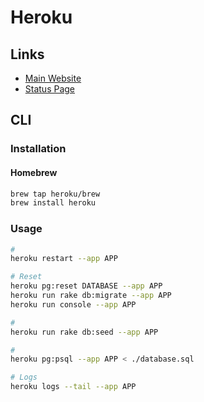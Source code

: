 # Heroku

<!--
Procfile
-->

## Links

- [Main Website](https://heroku.com)
- [Status Page](https://status.heroku.com/)

## CLI

### Installation

#### Homebrew

```sh
brew tap heroku/brew
brew install heroku
```

### Usage

```sh
#
heroku restart --app APP

# Reset
heroku pg:reset DATABASE --app APP
heroku run rake db:migrate --app APP
heroku run console --app APP

#
heroku run rake db:seed --app APP

#
heroku pg:psql --app APP < ./database.sql

# Logs
heroku logs --tail --app APP
```
